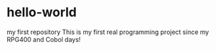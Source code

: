# hello-world
my first repository
This is my first real programming project since my RPG400 and Cobol days!
